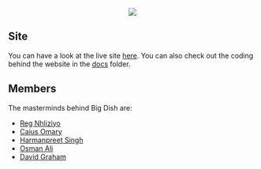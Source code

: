 <p align=center>
    <img src="https://github.com/rigbone1/big-dish/blob/master/logo.png">
</p>

## Site
You can have a look at the live site <a href="https://rigbone1.github.io/big-dish/">here</a>.
You can also check out the coding behind the website in the <a href="https://github.com/rigbone1/big-dish/blob/master/docs">docs</a> folder.

## Members
The masterminds behind Big Dish are:
- <a href="https://github.com/rnhliziyo">Reg Nhliziyo</a>
- <a href="https://github.com/caius-o">Caius Omary</a>
- <a href="https://github.com/Harman367">Harmanpreet Singh</a>
- <a href="https://github.com/LabyrinthV">Osman Ali</a>
- <a href="https://github.com/rigbone1">David Graham</a>
